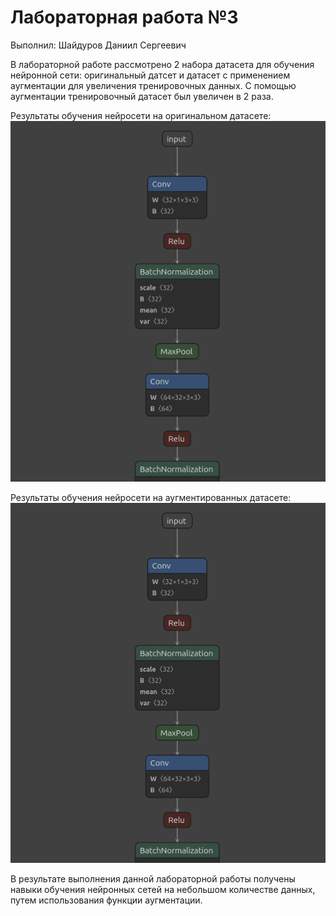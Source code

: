 # Лабораторная работа №3
Выполнил: Шайдуров Даниил Сергеевич

В лабораторной работе рассмотрено 2 набора датасета для обучения нейронной сети: оригинальный датсет и датасет с применением аугментации для увеличения тренировочных данных. С помощью аугментации тренировочный датасет был увеличен в 2 раза. 

Результаты обучения нейросети на оригинальном датасете: 
![conv2](https://github.com/DaniilShd/NN_lab_2/blob/main/images/conv2)

Результаты обучения нейросети на аугментированных датасете: 
![conv2](https://github.com/DaniilShd/NN_lab_2/blob/main/images/conv2)


В результате выполнения данной лабораторной работы получены навыки обучения
нейронных сетей на небольшом количестве данных, путем использования функции
аугментации. 
